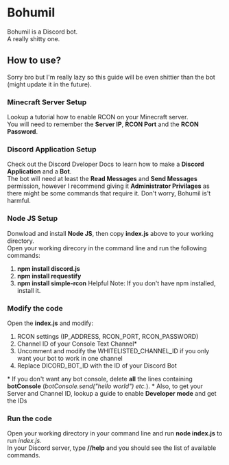 # Bohumil
Bohumil is a Discord bot.  
A really shitty one.
## How to use?
Sorry bro but I'm really lazy so this guide will be even shittier than the bot (might update it in the future).
### Minecraft Server Setup
Lookup a tutorial how to enable RCON on your Minecraft server.  
You will need to remember the **Server IP**, **RCON Port** and the **RCON Password**.
### Discord Application Setup
Check out the Discord Dveloper Docs to learn how to make a **Discord Application** and a **Bot**.  
The bot will need at least the **Read Messages** and **Send Messages** permission, however I recommend giving it **Administrator Privilages** as there might be some commands that require it. Don't worry, Bohumil is't harmful.  

### Node JS Setup
Donwload and install **Node JS**, then copy **index.js** above to your working directory.  
Open your working direcory in the command line and run the following commands:
1. **npm install discord.js**
2. **npm install requestify**
3. **npm install simple-rcon**
Helpful Note: If you don't have npm installed, install it.
### Modify the code
Open the **index.js** and modify:
1. RCON settings (IP_ADDRESS, RCON_PORT, RCON_PASSWORD)
2. Channel ID of your Console Text Channel\*
3. Uncomment and modify the WHITELISTED_CHANNEL_ID if you only want your bot to work in one channel
4. Replace DICORD_BOT_ID with the ID of your Discord Bot

\* If you don't want any bot console, delete **all** the lines containing **botConsole** (*botConsole.send("hello world") etc.*).
\* Also, to get your Server and Channel ID, lookup a guide to enable **Developer mode** and get the IDs
### Run the code
Open your working directory in your command line and run **node index.js** to run *index.js*.  
In your Discord server, type **//help** and you should see the list of available commands.
